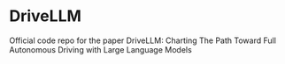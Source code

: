 # DriveLLM
Official code repo for the paper DriveLLM: Charting The Path Toward Full Autonomous Driving with Large Language Models
